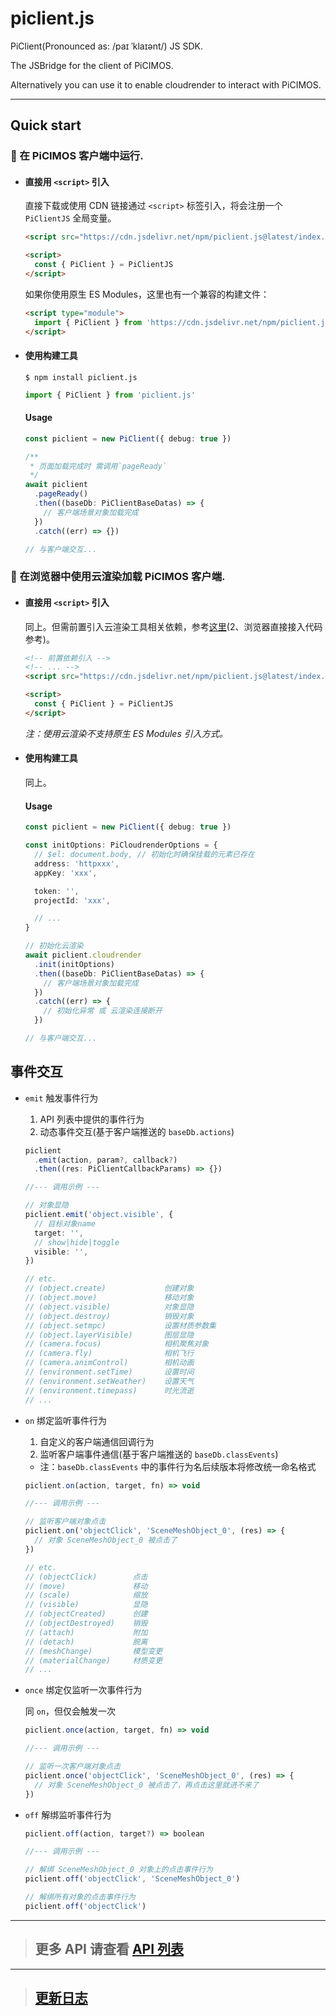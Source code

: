 # piclient.js

PiClient(Pronounced as: /paɪ ˈklaɪənt/) JS SDK.

The JSBridge for the client of PiCIMOS.

Alternatively you can use it to enable cloudrender to interact with PiCIMOS.

---

## Quick start

### 🥇 在 PiCIMOS 客户端中运行.

- #### 直接用 `<script>` 引入

  直接下载或使用 CDN 链接通过 `<script>` 标签引入，将会注册一个 `PiClientJS` 全局变量。

  ```html
  <script src="https://cdn.jsdelivr.net/npm/piclient.js@latest/index.umd.js"></script>
  ```

  ```html
  <script>
    const { PiClient } = PiClientJS
  </script>
  ```

  如果你使用原生 ES Modules，这里也有一个兼容的构建文件：

  ```html
  <script type="module">
    import { PiClient } from 'https://cdn.jsdelivr.net/npm/piclient.js@latest/index.esm.js'
  </script>
  ```

- #### 使用构建工具

  ```shell
  $ npm install piclient.js
  ```

  ```typescript
  import { PiClient } from 'piclient.js'
  ```

  #### **Usage**

  ```typescript
  const piclient = new PiClient({ debug: true })

  /**
   * 页面加载完成时 需调用`pageReady`
   */
  await piclient
    .pageReady()
    .then((baseDb: PiClientBaseDatas) => {
      // 客户端场景对象加载完成
    })
    .catch((err) => {})

  // 与客户端交互...
  ```

### 🥈 在浏览器中使用云渲染加载 PiCIMOS 客户端.

- #### 直接用 `<script>` 引入

  同上。但需前置引入云渲染工具相关依赖，参考[这里](https://www.3dcat.live/support/api/browser-link.html)(2、浏览器直接接入代码参考)。

  ```html
  <!-- 前置依赖引入 -->
  <!-- ... -->
  <script src="https://cdn.jsdelivr.net/npm/piclient.js@latest/index.umd.js"></script>
  ```

  ```html
  <script>
    const { PiClient } = PiClientJS
  </script>
  ```

  _注：使用云渲染不支持原生 ES Modules 引入方式。_

- #### 使用构建工具

  同上。

  #### **Usage**

  ```typescript
  const piclient = new PiClient({ debug: true })

  const initOptions: PiCloudrenderOptions = {
    // $el: document.body, // 初始化时确保挂载的元素已存在
    address: 'httpxxx',
    appKey: 'xxx',

    token: '',
    projectId: 'xxx',

    // ...
  }

  // 初始化云渲染
  await piclient.cloudrender
    .init(initOptions)
    .then((baseDb: PiClientBaseDatas) => {
      // 客户端场景对象加载完成
    })
    .catch((err) => {
      // 初始化异常 或 云渲染连接断开
    })

  // 与客户端交互...
  ```

## 事件交互

- `emit` 触发事件行为

  1. API 列表中提供的事件行为
  2. 动态事件交互(基于客户端推送的 `baseDb.actions`)

  ```typescript
  piclient
    .emit(action, param?, callback?)
    .then((res: PiClientCallbackParams) => {})

  //--- 调用示例 ---

  // 对象显隐
  piclient.emit('object.visible', {
    // 目标对象name
    target: '',
    // show|hide|toggle
    visible: '',
  })

  // etc.
  // (object.create)             创建对象
  // (object.move)               移动对象
  // (object.visible)            对象显隐
  // (object.destroy)            销毁对象
  // (object.setmpc)             设置材质参数集
  // (object.layerVisible)       图层显隐
  // (camera.focus)              相机聚焦对象
  // (camera.fly)                相机飞行
  // (camera.animControl)        相机动画
  // (environment.setTime)       设置时间
  // (environment.setWeather)    设置天气
  // (environment.timepass)      时光流逝
  // ...
  ```

- `on` 绑定监听事件行为

  1. 自定义的客户端通信回调行为
  2. 监听客户端事件通信(基于客户端推送的 `baseDb.classEvents`)

  - 注：`baseDb.classEvents` 中的事件行为名后续版本将修改统一命名格式

  ```typescript
  piclient.on(action, target, fn) => void

  //--- 调用示例 ---

  // 监听客户端对象点击
  piclient.on('objectClick', 'SceneMeshObject_0', (res) => {
    // 对象 SceneMeshObject_0 被点击了
  })

  // etc.
  // (objectClick)        点击
  // (move)               移动
  // (scale)              缩放
  // (visible)            显隐
  // (objectCreated)      创建
  // (objectDestroyed)    销毁
  // (attach)             附加
  // (detach)             脱离
  // (meshChange)         模型变更
  // (materialChange)     材质变更
  // ...
  ```

- `once` 绑定仅监听一次事件行为

  同 `on`，但仅会触发一次

  ```typescript
  piclient.once(action, target, fn) => void

  //--- 调用示例 ---

  // 监听一次客户端对象点击
  piclient.once('objectClick', 'SceneMeshObject_0', (res) => {
    // 对象 SceneMeshObject_0 被点击了，再点击这里就进不来了
  })
  ```

- `off` 解绑监听事件行为

  ```typescript
  piclient.off(action, target?) => boolean

  //--- 调用示例 ---

  // 解绑 SceneMeshObject_0 对象上的点击事件行为
  piclient.off('objectClick', 'SceneMeshObject_0')

  // 解绑所有对象的点击事件行为
  piclient.off('objectClick')
  ```

---

> ## 更多 API 请查看 [API 列表](https://github.com/ioolllzzzz/piclient.js/blob/main/PiAPIs.md)

---

> ## [更新日志](https://github.com/ioolllzzzz/piclient.js/blob/main/CHANGELOG.md)
